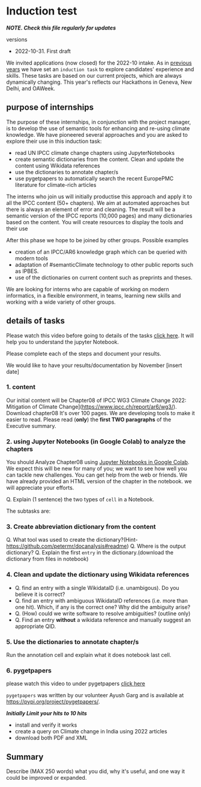 # Induction test

***NOTE. Check this file regularly for updates***

versions
* 2022-10-31. First draft


We invited applications (now closed) for the 2022-10 intake. As in [previous years]()  we have set an `induction task` to explore candidates' experience and skills. 
These tasks are based on our current projects, which are always dynamically changing. This year's reflects our Hackathons in Geneva, New Delhi, and OAWeek.


## purpose of internships

The purpose of these internships, in conjunction with the project manager, is to develop the use of semantic tools for 
enhancing and re-using climate knowledge. We have pioneered several approaches and you are asked to explore their use in this induction task:
* read UN IPCC climate change chapters using JupyterNotebooks
* create semantic dictionaries from the content. Clean and update the content using Wikidata references
* use the dictionaries to annotate chapter/s 
* use pygetpapers to automatically search the recent EuropePMC literature for climate-rich articles


The interns who join us will initially productise this approach and apply it to all the IPCC content (50+ chapters). 
We aim at automated approaches but there is always an element of error and cleaning. The result will be a semantic 
version of the IPCC reports (10,000 pages) and many dictionaries based on the content.  You will create resources to display the tools and their use

After this phase we hope to be joined by other groups. Possible examples
* creation of an IPCC/AR6 knowledge graph which can be queried with modern tools
* adaptation of #semanticClimate technology to other public reports such as IPBES.
* use of the dictionaries on current content such as preprints and theses.

We are looking for interns who are capable of working on modern informatics, in a flexible environment, in teams, 
learning new skills and working with a wide variety of other groups.

## details of tasks

Please watch this video before going to details of the tasks 
[click here](https://openvirus.slack.com/files/U02RK4A2FV1/F048V8US8Q4/abbreviation_keyword_extraction_video.mp4). It will help you to understand the jupyter Notebook.

Please complete each of the steps and document your results.

We would like to have your results/documentation by November [insert date]

### 1. content

Our initial content will be Chapter08 of IPCC WG3 Climate Change 2022: Mitigation of Climate Change](https://www.ipcc.ch/report/ar6/wg3/). Download chapter08
It's over 100 pages. We are developing tools to make it easier to read. Please read (**only**) the **first TWO paragraphs** of the Executive summary.

### 2. using Jupyter Notebooks (in Google Colab) to analyze the chapters

You should Analyze Chapter08 using [Jupyter Notebooks in Google Colab](https://colab.research.google.com/github/petermr/semanticClimate/blob/main/outreach/cambridge_presentation/Hackathon_Notebook/climate_hackathon_chapter08.ipynb). We expect this will be new for many of you; we want to see how well you can tackle new challenges. You can get help from the web or friends. We have already provided an HTML version of the chapter in the notebook. we will appreciate your efforts.

Q. Explain (1 sentence) the two types of `cell` in a Notebook.

The subtasks are:

### 3. Create abbreviation dictionary from the content
Q. What tool was used to create the dictionary?(Hint-https://github.com/petermr/docanalysis#readme)
Q. Where is the output dictionary?
Q. Explain the first `entry` in the dictionary.(download the dictionary from files in notebook)

### 4. Clean and update the dictionary using Wikidata references                                                                                             

* Q. find an entry with a single WikidataID (i.e. unambigous). Do you believe it is correct?
* Q. find an entry with ambiguous WikidataID references (i.e. more than one hit). Which, if any is the correct one? Why did the ambiguity arise?
* Q. (How) could we write software to resolve ambiguities? (outline only)
* Q. Find an entry **without** a wikidata reference and manually suggest an appropriate QID.


### 5. Use the dictionaries to annotate chapter/s 

Run the annotation cell and explain what it does notebook last cell. 


### 6. pygetpapers

please watch this video to under pygetpapers [click here](https://www.youtube.com/watch?v=pUjiNzLVHLY&t=29s)

`pygetpapers` was written by our volunteer Ayush Garg and is available at https://pypi.org/project/pygetpapers/. 

***Initially Limit your hits to 10 hits***

* install and verify it works
* create a query on Climate change in India using 2022 articles 
* download both PDF and XML

## Summary

Describe (MAX 250 words) what you did, why it's useful, and one way it could be improved or expanded.

